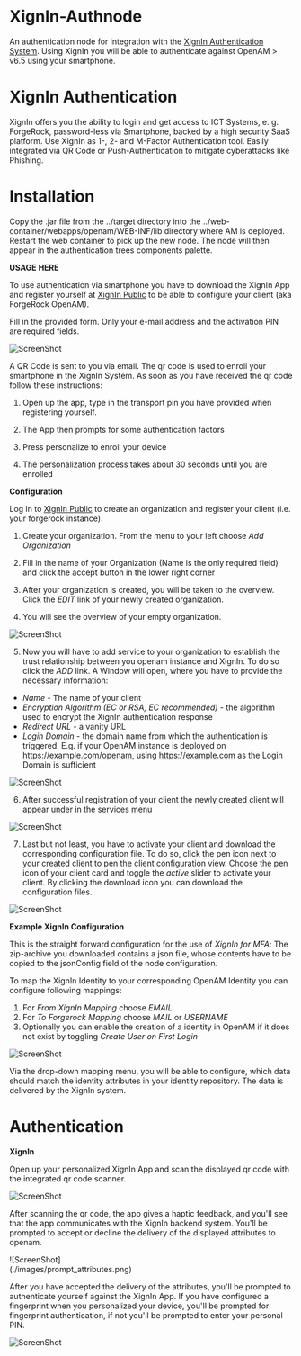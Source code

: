 <!--
 * The contents of this file are subject to the terms of the Common Development and
 * Distribution License (the License). You may not use this file except in compliance with the
 * License.
 *
 * You can obtain a copy of the License at legal/CDDLv1.0.txt. See the License for the
 * specific language governing permission and limitations under the License.
 *
 * When distributing Covered Software, include this CDDL Header Notice in each file and include
 * the License file at legal/CDDLv1.0.txt. If applicable, add the following below the CDDL
 * Header, with the fields enclosed by brackets [] replaced by your own identifying
 * information: "Portions copyright [year] [name of copyright owner]".
 *
 * Copyright ${data.get('yyyy')} ForgeRock AS.
-->

# XignIn-Authnode

An authentication node for integration with the [XignIn Authentication System](https://xignsys.com). Using XignIn you
will be able to authenticate against OpenAM > v6.5 using your smartphone.

# XignIn Authentication

XignIn offers you the ability to login and get access to ICT Systems, e. g. ForgeRock, password-less via Smartphone,
backed by a high security SaaS platform. Use XignIn as 1-, 2- and M-Factor Authentication tool. Easily integrated via QR
Code or Push-Authentication to mitigate cyberattacks like Phishing.

# Installation

Copy the .jar file from the ../target directory into the ../web-container/webapps/openam/WEB-INF/lib directory where AM
is deployed. Restart the web container to pick up the new node. The node will then appear in the authentication trees
components palette.

**USAGE HERE**

To use authentication via smartphone you have to download the XignIn App and register yourself
at [XignIn Public](https://xign.me/registration) to be able to configure your client (aka ForgeRock OpenAM).

Fill in the provided form. Only your e-mail address and the activation PIN are required fields.

![ScreenShot](./images/form_register.png)

A QR Code is sent to you via email. The qr code is used to enroll your smartphone in the XignIn System. As soon as you
have received the qr code follow these instructions:

1. Open up the app, type in the transport pin you have provided when registering yourself.

2. The App then prompts for some authentication factors

3. Press personalize to enroll your device

4. The personalization process takes about 30 seconds until you are enrolled

**Configuration**

Log in to  [XignIn Public](https://xign.me/login) to create an organization and register your client (i.e. your
forgerock instance).

1. Create your organization. From the menu to your left choose _Add Organization_

2. Fill in the name of your Organization (Name is the only required field) and click the accept button in the lower right
   corner

3. After your organization is created, you will be taken to the overview. Click the _EDIT_ link of your newly created
   organization.

4. You will see the overview of your empty organization.

![ScreenShot](./images/orga_empty_view.png)

5. Now you will have to add service to your organization to establish the trust relationship between you openam instance
   and XignIn. To do so click the _ADD_ link. A Window will open, where you have to provide the necessary information:

- _Name_ - The name of your client
- _Encryption Algorithm (EC or RSA, EC recommended)_ - the algorithm used to encrypt the XignIn authentication response
- _Redirect URL_ - a vanity URL
- _Login Domain_ - the domain name from which the authentication is triggered. E.g. if your OpenAM instance is deployed
  on https://example.com/openam, using https://example.com as the Login Domain is sufficient

![ScreenShot](./images/register_client.png)

6. After successful registration of your client the newly created client will appear under in the services menu

![ScreenShot](./images/orga_filled_view.png)

7. Last but not least, you have to activate your client and download the corresponding configuration file. To do so,
   click the pen icon next to your created client to pen the client configuration view. Choose the pen icon of your
   client card and toggle the _active_ slider to activate your client. By clicking the download icon you can download
   the configuration files.

![ScreenShot](./images/client_settings.png)

**Example XignIn Configuration**

This is the straight forward configuration for the use of _XignIn for MFA_:
The zip-archive you downloaded contains a json file, whose contents have to be copied to the jsonConfig field of the node configuration.

To map the XignIn Identity to your corresponding OpenAM Identity you can configure following mappings: 
1. For _From XignIn Mapping_ choose _EMAIL_
2. For _To Forgerock Mapping_ choose _MAIL_ or _USERNAME_
3. Optionally you can enable the creation of a identity in OpenAM if it does not exist by toggling _Create User on First Login_

![ScreenShot](./images/forgrerock_qr_tree_nodes.png)

Via the drop-down mapping menu, you will be able to configure, which data should match the identity attributes in your
identity repository. The data is delivered by the XignIn system.

# Authentication

**XignIn**

Open up your personalized XignIn App and scan the displayed qr code with the integrated qr code scanner.

![ScreenShot](./images/login_xignqr.png)

After scanning the qr code, the app gives a haptic feedback, and you'll see that the app communicates with the XignIn
backend system. You'll be prompted to accept or decline the delivery of the displayed attributes to openam.

<div style="width:50%;">
![ScreenShot](./images/prompt_attributes.png)
</div>

After you have accepted the delivery of the attributes, you'll be prompted to authenticate yourself against the XignIn
App. If you have configured a fingerprint when you personalized your device, you'll be prompted for fingerprint
authentication, if not you'll be prompted to enter your personal PIN.

![ScreenShot](./images/prompt_authfactor.jpg)


[forgerock_platform]: https://www.forgerock.com/platform/  


